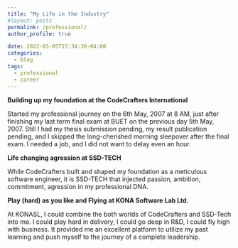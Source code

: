 ```yaml
---
title: "My Life in the Industry"
#layout: posts
permalink: /professional/
author_profile: true

date: 2022-03-05T15:34:30-04:00
categories:
  - blog
tags:
  - professional
  - career
---
```


**Building up my foundation at the CodeCrafters International**

Started my professional journey on the 6th May, 2007 at 8 AM, just after finishing my last term final exam at BUET on the previous day 5th May, 2007. Still I had my thesis submission pending, my result publication pending, and I skipped the long-cherished morning sleepover after the final exam. I needed a job, and I did not want to delay even an hour.

**Life changing agression at SSD-TECH**

While CodeCrafters built and shaped my foundation as a meticulous software engineer, it is SSD-TECH that injected passion, ambition, commitment, agression in my professional DNA.

**Play (hard) as you like and Flying at KONA Software Lab Ltd.**

At KONASL, I could combine the both worlds of CodeCrafters and SSD-Tech into me. I could play hard in delivery, I could go deep in R&D, I could fly high with business. It provided me an excellent platform to utilize my past learning and push myself to the journey of a complete leadership.